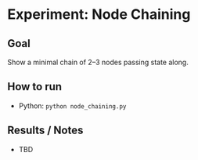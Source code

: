# Experiment: Node Chaining

## Goal
Show a minimal chain of 2–3 nodes passing state along.

## How to run
- Python: `python node_chaining.py`

## Results / Notes
- TBD
